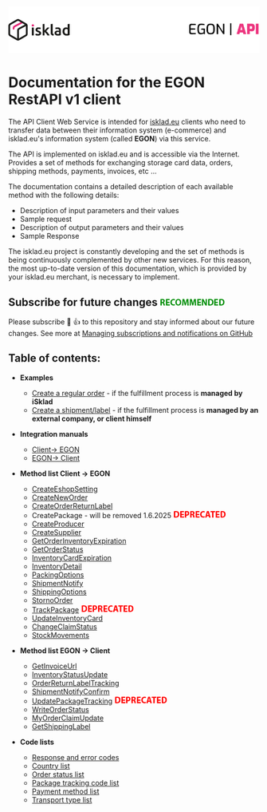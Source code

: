 <picture>
  <source media="(prefers-color-scheme: dark)" srcset="assets/images/logo_white.png">
  <img alt="logo" src="assets/images/logo_black.png">
</picture>

# Documentation for the EGON RestAPI v1 client

The API Client Web Service is intended for [isklad.eu](https://isklad.eu) clients who need to transfer data
between their information system (e-commerce) and isklad.eu's information system (called **EGON**) via this service.

The API is implemented on isklad.eu and is accessible via the Internet. Provides a set of methods for exchanging storage
card data, orders, shipping methods, payments, invoices, etc ...

The documentation contains a detailed description of each available method with the following details:

- Description of input parameters and their values
- Sample request
- Description of output parameters and their values
- Sample Response

The isklad.eu project is constantly developing and the set of methods is being continuously complemented by other new
services. For this reason, the most up-to-date version of this documentation, which is provided by your isklad.eu
merchant, is necessary to implement.

## Subscribe for future changes ![recommended](assets/images/recommended.png)
Please subscribe :eyes: :thumbsup: to this repository and stay informed about our future changes.
See more at [Managing subscriptions and notifications on GitHub](https://docs.github.com/en/account-and-profile/managing-subscriptions-and-notifications-on-github)


## Table of contents:

- **Examples**
  - [Create a regular order](examples/orders-fulfilled-by-isklad.md) - if the fulfillment process is **managed by iSklad**
  - [Create a shipment/label](examples/orders-fullfilled-by-client.md) - if the fulfillment process is **managed by an external company, or client himself**
- **Integration manuals**
  - [Client-> EGON](integration/client-to-egon.md)
  - [EGON-> Client](integration/egon-to-client.md)
  
- **Method list Client -> EGON**
  - [CreateEshopSetting](method-list/client-to-egon/CreateEshopSetting.md)
  - [CreateNewOrder](method-list/client-to-egon/CreateNewOrder.md)
  - [CreateOrderReturnLabel](method-list/client-to-egon/CreateOrderReturnLabel.md)
  - CreatePackage - will be removed 1.6.2025  ![deprecated](/assets/images/deprecated.png)
  - [CreateProducer](method-list/client-to-egon/CreateProducer.md)
  - [CreateSupplier](method-list/client-to-egon/CreateSupplier.md)
  - [GetOrderInventoryExpiration](method-list/client-to-egon/GetOrderInventoryExpiration.md)
  - [GetOrderStatus](method-list/client-to-egon/GetOrderStatus.md)
  - [InventoryCardExpiration](method-list/client-to-egon/InventoryCardExpiration.md)
  - [InventoryDetail](method-list/client-to-egon/InventoryDetail.md)
  - [PackingOptions](method-list/client-to-egon/PackingOptions.md)
  - [ShipmentNotify](method-list/client-to-egon/ShipmentNotify.md)
  - [ShippingOptions](method-list/client-to-egon/ShippingOptions.md)
  - [StornoOrder](method-list/client-to-egon/StornoOrder.md)
  - [TrackPackage](method-list/client-to-egon/TrackPackage.md) ![deprecated](/assets/images/deprecated.png)
  - [UpdateInventoryCard](method-list/client-to-egon/UpdateInventoryCard.md)
  - [ChangeClaimStatus](method-list/client-to-egon/ChangeClaimStatus.md)
  - [StockMovements](method-list/client-to-egon/StockMovements.md)
  
- **Method list EGON -> Client**
  - [GetInvoiceUrl](method-list/egon-to-client/GetInvoiceUrl.md)
  - [InventoryStatusUpdate](method-list/egon-to-client/InventoryStatusUpdate.md)
  - [OrderReturnLabelTracking](method-list/egon-to-client/OrderReturnLabelTracking.md)
  - [ShipmentNotifyConfirm](method-list/egon-to-client/ShipmentNotifyConfirm.md)
  - [UpdatePackageTracking](method-list/egon-to-client/UpdatePackageTracking.md) ![deprecated](/assets/images/deprecated.png)
  - [WriteOrderStatus](method-list/egon-to-client/WriteOrderStatus.md)
  - [MyOrderClaimUpdate](method-list/egon-to-client/MyOrderClaimUpdate.md)
  - [GetShippingLabel](method-list/egon-to-client/GetShippingLabel.md)

- **Code lists**
  - [Response and error codes](code-lists/response-codes.md)
  - [Country list](code-lists/country-list.md)
  - [Order status list](code-lists/order-statuses.md)
  - [Package tracking code list](code-lists/package-tracking-codes.md)
  - [Payment method list](code-lists/payment-method-list.md)
  - [Transport type list](code-lists/transport-type-list.md)

